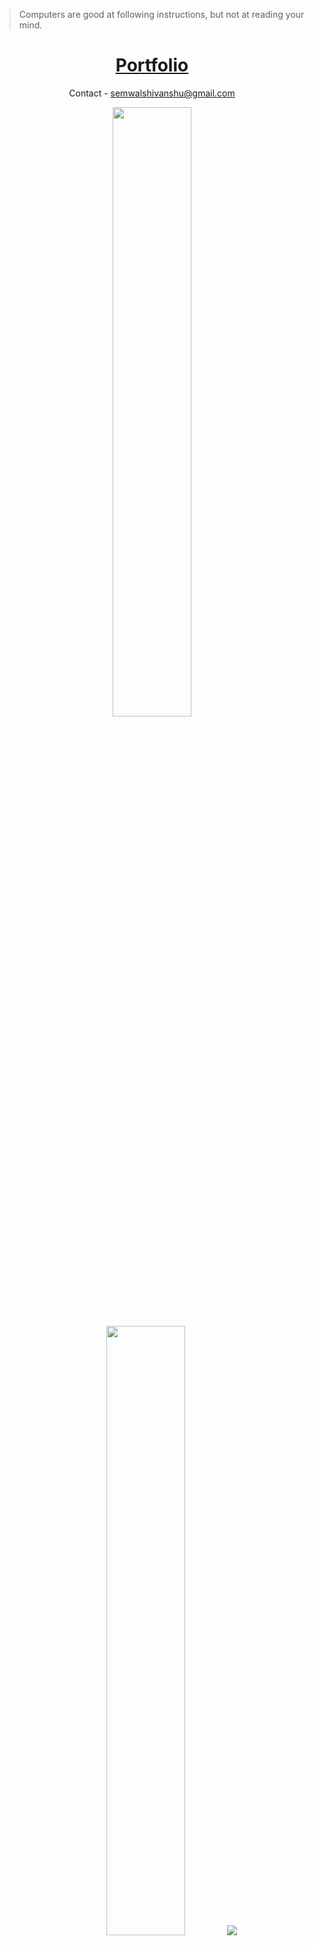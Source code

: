 > Computers are good at following instructions, but not at reading your mind. 

<h1 align="center">
  <a href="https://shivanshu-semwal.github.io">Portfolio</a>
</h1>

<p align="center">
  Contact - <a href="mailto:semwalshivanshu@gmail.com">semwalshivanshu@gmail.com</a>
</p>

<p align="center">
  <img height="50%" width="auto" src ="https://github-readme-stats.vercel.app/api?username=TotoroCodingDojo&show_icons=true&count_private=true&theme=darcula&hide_border=true&hide=issues,contribs&bg_color=00000000">
  <img height="50%" width="auto" src ="https://github-readme-stats.vercel.app/api/top-langs/?username=TotoroCodingDojo&layout=compact&hide_border=true&theme=darcula&bg_color=00000000&langs_count=6&hide=jupyter%20notebook,tex,css,php">
  <img src ="https://github-readme-streak-stats.herokuapp.com?user=TotoroCodingDojo&theme=darcula&hide_border=true&background=FFFFFF00">
  <br>
</p>
